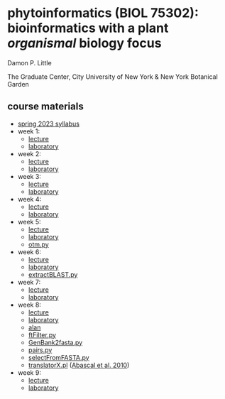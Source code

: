 # phytoinformatics (BIOL 75302): bioinformatics with a plant *organismal* biology focus

Damon P. Little

The Graduate Center, City University of New York & New York Botanical Garden


## course materials

* [spring 2023 syllabus](phytoinformatics2023-syllabus.pdf)
* week 1: 
   * [lecture](phytoinformatics2023-week01.pdf)
   * [laboratory](phytoinformatics2023-lab01.pdf)
* week 2: 
   * [lecture](phytoinformatics2023-week02.pdf)
   * [laboratory](phytoinformatics2023-lab02.pdf)
* week 3: 
   * [lecture](phytoinformatics2023-week03.pdf)
   * [laboratory](phytoinformatics2023-lab03.pdf)
* week 4: 
   * [lecture](phytoinformatics2023-week04.pdf)
   * [laboratory](phytoinformatics2023-lab04.pdf)
* week 5: 
   * [lecture](phytoinformatics2023-week05.pdf)
   * [laboratory](phytoinformatics2023-lab05.pdf)
   * [otm.py](otm.py)
* week 6: 
   * [lecture](phytoinformatics2023-week06.pdf)
   * [laboratory](phytoinformatics2023-lab06.pdf)
   * [extractBLAST.py](extractBLAST.py)
* week 7: 
   * [lecture](phytoinformatics2023-week07.pdf)
   * [laboratory](phytoinformatics2023-lab07.pdf)
* week 8: 
   * [lecture](phytoinformatics2023-week08.pdf)
   * [laboratory](phytoinformatics2023-lab08.pdf)
   * [alan](https://github.com/mpdunne/alan/blob/master/alan) 
   * [ftFilter.py](ftFilter.py)
   * [GenBank2fasta.py](GenBank2fasta.py)
   * [pairs.py](pairs.py)
   * [selectFromFASTA.py](selectFromFASTA.py) 
   * [translatorX.pl](translatorX.pl) ([Abascal et al. 2010](http://dx.doi.org/10.1093/nar/gkq291))
* week 9: 
   * [lecture](phytoinformatics2023-week09.pdf)
   * [laboratory](phytoinformatics2023-lab09.pdf)